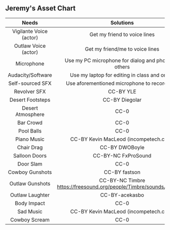 ## Jeremy's Asset Chart
|Needs                    | Solutions                                          |
|:-----------------------:|:--------------------------------------------------:|
|Vigilante Voice (actor)  |Get my friend to voice lines                        |
|Outlaw Voice (actor)     |Get my friend/me to voice lines                     |
|Microphone               |Use my PC microphone for dialog and phone for others|
|Audacity/Software        |Use my laptop for editing in class and on go        |
|Self-sourced SFX         |Use aforementioned microphone to record SFX         |
|Revolver SFX             |CC-BY YLE                                           |
|Desert Footsteps         |CC-BY Diegolar                                      |
|Desert Atmosphere        |CC-0                                                |
|Bar Crowd                |CC-0                                                |
|Pool Balls               |CC-0                                                |
|Piano Music              |CC-BY Kevin MacLeod (incompetech.com)               |
|Chair Drag               |CC-BY DWOBoyle                                      |
|Salloon Doors            |CC-BY-NC FxProSound                                 |
|Door Slam                |CC-0                                                |
|Cowboy Gunshots          |CC-BY fastson                                       |
|Outlaw Gunshots          |CC-BY-NC Timbre https://freesound.org/people/Timbre/sounds/370308/|
|Outlaw Laughter          |CC-BY-acekasbo                                      |
|Body Impact              |CC-0                                                |
|Sad Music                |CC-BY Kevin MacLeod (incompetech.com)               |
|Cowboy Scream            |CC-0                                                |
